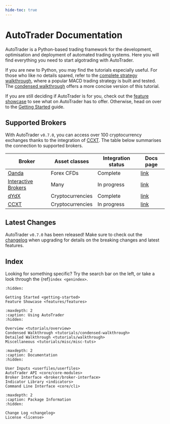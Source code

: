 ```yaml
---
hide-toc: true
---
```


# AutoTrader Documentation

AutoTrader is a Python-based trading framework for the development, 
optimisation and deployment of automated trading systems. Here you 
will find everything you need to start algotrading with AutoTrader.

If you are new to Python, you may find the tutorials especially 
useful. For those who like no details spared, refer to the 
[complete strategy walkthrough](tutorials/walkthrough), where a 
popular MACD trading strategy is built and tested. The 
[condensed walkthrough](tutorials/condensed-walkthrough) offers a 
more concise version of this tutorial.

If you are still deciding if AutoTrader is for you, check out the 
[feature showcase](features-landing) to see what on AutoTrader has 
to offer. Otherwise, head on over to the 
[Getting Started](getting-started) guide.


## Supported Brokers
With AutoTrader `v0.7.0`, you can access over 100 cryptocurrency exchanges thanks to the integration
of [CCXT](https://github.com/ccxt/ccxt). The table below summarises the connection to supported brokers.

| Broker | Asset classes | Integration status | Docs page |
| -------- | ------------- | ------------------ | --------- |
| [Oanda](https://www.oanda.com/)    | Forex CFDs    | Complete | [link](oanda-module-docs)|
| [Interactive Brokers](https://www.interactivebrokers.com/en/home.php) | Many | In progress | [link](ib-module-docs) |
| [dYdX](https://dydx.exchange/) | Cryptocurrencies | Complete | [link](dydx-module-docs) |
| [CCXT](https://github.com/ccxt/ccxt) | Cryptocurrencies | In progress | [link](ccxt-module-docs) |


## Latest Changes
AutoTrader `v0.7.0` has been released! Make sure to check out the [changelog](changelog) when upgrading
for details on the breaking changes and latest features.

## Index
Looking for something specific? Try the search bar on the left, or take a look through the 
{ref}`index <genindex>`.



```{toctree}
:hidden:

Getting Started <getting-started>
Feature Showcase <features/features>
```

```{toctree}
:maxdepth: 2
:caption: Using AutoTrader
:hidden:

Overview <tutorials/overview>
Condensed Walkthrough <tutorials/condensed-walkthrough>
Detailed Walkthrough <tutorials/walkthrough>
Miscellaneous <tutorials/misc/misc-tuts>
```

```{toctree}
:maxdepth: 2
:caption: Documentation
:hidden:
   
User Inputs <userfiles/userfiles>
AutoTrader API <core/core-modules>
Broker Interface <broker/broker-interface>
Indicator Library <indicators>
Command Line Interface <core/cli>
```


```{toctree}
:maxdepth: 2
:caption: Package Information
:hidden:

Change Log <changelog>
License <license>
```
